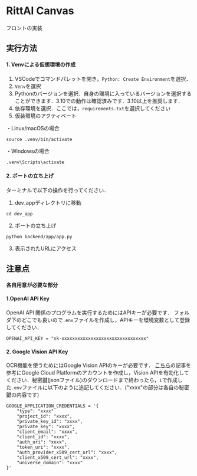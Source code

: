 # RittAI Canvas 
フロントの実装

## 実行方法

#### 1. Venvによる仮想環境の作成
1. VSCodeでコマンドパレットを開き，`Python: Create Environment`を選択．
2. `Venv`を選択
3. Pythonのバージョンを選択．自身の環境に入っているバージョンを選択することができます．3.10での動作は確認済みです．3.10以上を推奨します．
4. 依存環境を選択．ここでは，`requirements.txt`を選択してください
5. 仮装環境のアクティベート

・Linux/macOSの場合
```
source .venv/bin/activate
```
・Windowsの場合
```
.venv\Scripts\activate
```
#### 2. ポートの立ち上げ
ターミナルで以下の操作を行ってください．
1. dev_appディレクトリに移動
```zsh:
cd dev_app
```
2. ポートの立ち上げ
```zsh:
python backend/app/app.py
```
3. 表示されたURLにアクセス



## 注意点

#### 各自用意が必要な部分

#### 1.OpenAI API Key

OpenAI API 関係のプログラムを実行するためにはAPIキーが必要です．
フォルダ下のどこでも良いので`.env`ファイルを作成し，APIキーを環境変数として登録してください．

```.env:.env
OPENAI_API_KEY = "sk-xxxxxxxxxxxxxxxxxxxxxxxxxxxxxxxx"
```
#### 2. Google Vision API Key

OCR機能を使うためにはGoogle Vision APIのキーが必要です．
[こちら](https://self-development.info/python%E3%81%A7google-cloud-vision-api%E3%82%92%E5%88%A9%E7%94%A8%E3%81%99%E3%82%8B%E6%96%B9%E6%B3%95/　)の記事を参考にGoogle Cloud Platformのアカウントを作成し，Vision APIを有効化してください．秘密鍵(jsonファイル)のダウンロードまで終わったら，`1`で作成した`.env`ファイルに以下のように追記してください．("xxxx"の部分は各自の秘密鍵の内容です)

```.env:.env
GOOGLE_APPLICATION_CREDENTIALS = '{
    "type": "xxxx"
    "project_id": "xxxx",
    "private_key_id": "xxxx",
    "private_key": "xxxx",
    "client_email": "xxxx",
    "client_id": "xxxx",
    "auth_uri": "xxxx",
    "token_uri": "xxxx",
    "auth_provider_x509_cert_url": "xxxx",
    "client_x509_cert_url": "xxxx",
    "universe_domain": "xxxx"
}'
```
